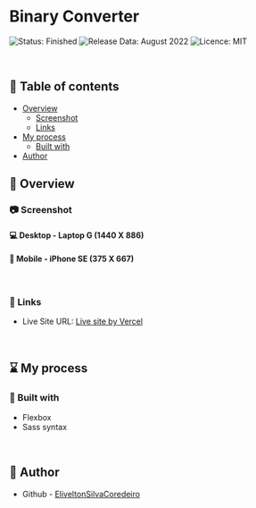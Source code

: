 # Binary Converter


<span>
  <img src="https://img.shields.io/badge/STATUS-FINISHED-success" alt="Status: Finished">
  <img src="https://img.shields.io/badge/RELEASE_DATA-AUGUST%202022-informational" alt="Release Data: August 2022">
  <img src="https://img.shields.io/badge/LICENCE-MIT-important" alt="Licence: MIT">
</span>

&nbsp;

## 📖 Table of contents

- [Overview](#overview)
  - [Screenshot](#screenshot)
  - [Links](#links)
- [My process](#my-process)
  - [Built with](#built-with)
- [Author](#author)

##  👀 Overview

### 📷 Screenshot

#### 💻 Desktop - Laptop G (1440 X 886)


#### 📱 Mobile - iPhone SE (375 X 667)


&nbsp;

### 🔗 Links

- Live Site URL: [Live site by Vercel]()

&nbsp;

## ⌛ My process

### 🚧 Built with

- Flexbox
- Sass syntax

&nbsp;

## 👤 Author

- Github - [EliveltonSilvaCoredeiro](https://github.com/EliveltonSilvaCordeiro/)

